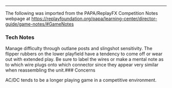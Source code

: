 ***
The following was imported from the PAPA/ReplayFX Competition Notes webpage at https://replayfoundation.org/papa/learning-center/director-guide/game-notes/#GameNotes

### Tech Notes
            
Manage difficulty through outlane posts and slingshot sensitivity. The flipper rubbers on the lower playfield have a tendency to come off or wear out with extended play. Be sure to label the wires or make a mental note as to which wire plugs onto which connector since they appear very similar when reassembling the unit.### Concerns
            
AC/DC tends to be a longer playing game in a competitive environment.